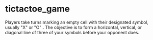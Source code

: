 # tictactoe_game
Players take turns marking an empty cell with their designated symbol, usually "X" or "O" . The objective is 
to form a horizontal, vertical, or diagonal line of three of your symbols before your opponent does.
